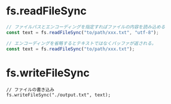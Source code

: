 # fs.readFileSync

```js
// ファイルパスとエンコーディングを指定すればファイルの内容を読み込める
const text = fs.readFileSync("to/path/xxx.txt", "utf-8");
```

```js
// エンコーディングを省略するとテキストではなくバッファが返される。
const text = fs.readFileSync("to/path/xxx.txt");
```

# fs.writeFileSync

```
// ファイルの書き込み
fs.writeFileSync("./output.txt", text);
```

